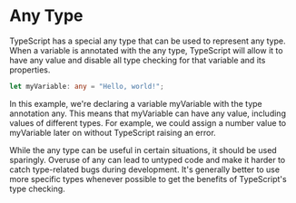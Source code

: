 # Any Type

TypeScript has a special any type that can be used to represent any type. When a variable is annotated with the any type, TypeScript will allow it to have any value and disable all type checking for that variable and its properties.

```ts
let myVariable: any = "Hello, world!";
```

In this example, we're declaring a variable myVariable with the type annotation any. This means that myVariable can have any value, including values of different types. For example, we could assign a number value to myVariable later on without TypeScript raising an error.

While the any type can be useful in certain situations, it should be used sparingly. Overuse of any can lead to untyped code and make it harder to catch type-related bugs during development. It's generally better to use more specific types whenever possible to get the benefits of TypeScript's type checking.